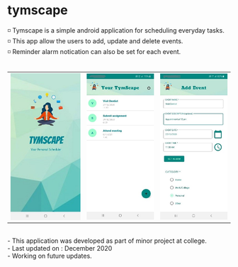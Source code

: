 # tymscape
◽ Tymscape is a simple android application for scheduling everyday tasks.<br>
◽ This app allow the users to add, update and delete events.<br>
◽ Reminder alarm notication can also be set for each event.<br><br>
<table cellpadding="25">
  <tr>
    <td><img src="/image/splashscreen.jpg" width="170"></td>
    <td><img src="/image/homescreen.jpg" width="163"></td>
    <td><img src="/image/addevent.jpg" width="163"></td>
  </tr>
</table>
<br>
- This application was developed as part of minor project at college.<br>
- Last updated on : December 2020<br>
- Working on future updates.<br>
